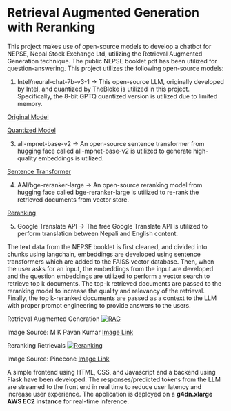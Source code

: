 # Retrieval Augmented Generation with Reranking

This project makes use of open-source models to develop a chatbot for NEPSE, Nepal Stock Exchange Ltd, utilizing the Retrieval Augmented Generation technique. The public NEPSE booklet pdf has been utilized for question-answering. This project utilizes the following open-source models:

1. Intel/neural-chat-7b-v3-1 -> This open-source LLM, originally developed by Intel, and quantized by TheBloke is utilized in this project. Specifically, the 8-bit GPTQ quantized version is utilized due to limited memory.
   
[Original Model](https://huggingface.co/Intel/neural-chat-7b-v3-1)

[Quantized Model](https://huggingface.co/TheBloke/neural-chat-7B-v3-1-GPTQ)

 
3. all-mpnet-base-v2 -> An open-source sentence transformer from hugging face called all-mpnet-base-v2 is utilized to generate high-quality embeddings is utilized.

[Sentence Transformer](https://huggingface.co/sentence-transformers/all-mpnet-base-v2)
   
4. AAI/bge-reranker-large -> An open-source reranking model from hugging face called bge-reranker-large is utilized to re-rank the retrieved documents from vector store.

[Reranking](https://huggingface.co/BAAI/bge-reranker-large)

5. Google Translate API -> The free Google Translate API is utilized to perform translation between Nepali and English content.

The text data from the NEPSE booklet is first cleaned, and divided into chunks using langchain, embeddings are developed using sentence transformers which are added to the FAISS vector database. Then, when the user asks for an input, the embeddings from the input are developed and the question embeddings are utilized to perform a vector search to retrieve top k documents. The top-k retrieved documents are passed to the reranking model to increase the quality and relevancy of the retrieval. Finally, the top k-reranked documents are passed as a context to the LLM with proper prompt engineering to provide answers to the users. 

Retrieval Augmented Generation
[![RAG](https://miro.medium.com/v2/resize:fit:828/format:webp/1*JJVnbQkUByd_NXXg8AD46w.png)](http://www.example.com)

Image Source: M K Pavan Kumar [Image Link](https://medium.com/@manthapavankumar11/advanced-retrieval-augmented-generation-how-reranking-can-change-the-game-d06e12b77074)

Reranking Retrievals
[![Reranking](https://cdn.sanity.io/images/vr8gru94/production/906c3c0f8fe637840f134dbf966839ef89ac7242-3443x1641.png)](http://www.example.com)

Image Source: Pinecone [Image Link](https://www.pinecone.io/learn/series/rag/rerankers/)

A simple frontend using HTML, CSS, and Javascript and a backend using Flask have been developed. The responses/predicted tokens from the LLM are streamed to the front end in real time to reduce user latency and increase user experience. The application is deployed on a **g4dn.xlarge AWS EC2 instance** for real-time inference.

